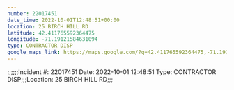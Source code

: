 ```yaml
---
number: 22017451
date_time: 2022-10-01T12:48:51+00:00
location: 25 BIRCH HILL RD
latitude: 42.411765592364475
longitude: -71.19121584631094
type: CONTRACTOR DISP
google_maps_link: https://maps.google.com/?q=42.411765592364475,-71.19121584631094
---
```


;;;;;;Incident #: 22017451  Date: 2022-10-01 12:48:51   Type: CONTRACTOR DISP;;;Location: 25 BIRCH HILL RD;;;
